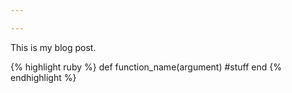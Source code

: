 ```yaml
---

---
```


This is my blog post.

{% highlight ruby %}
def function_name(argument)
  #stuff
end
{% endhighlight %}